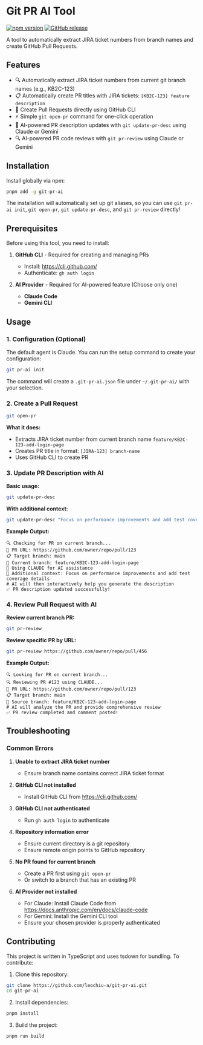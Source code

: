 # Git PR AI Tool

[![npm version](https://badge.fury.io/js/git-pr-ai.svg)](https://badge.fury.io/js/git-pr-ai)
[![GitHub release](https://img.shields.io/github/release/leochiu-a/git-pr-ai.svg)](https://github.com/leochiu-a/git-pr-ai/releases)

A tool to automatically extract JIRA ticket numbers from branch names and create GitHub Pull Requests.

## Features

- 🔍 Automatically extract JIRA ticket numbers from current git branch names (e.g., KB2C-123)
- 📋 Automatically create PR titles with JIRA tickets: `[KB2C-123] feature description`
- 🚀 Create Pull Requests directly using GitHub CLI
- ⚡ Simple `git open-pr` command for one-click operation
- 🤖 AI-powered PR description updates with `git update-pr-desc` using Claude or Gemini
- 🔍 AI-powered PR code reviews with `git pr-review` using Claude or Gemini

## Installation

Install globally via npm:

```bash
pnpm add -g git-pr-ai
```

The installation will automatically set up git aliases, so you can use `git pr-ai init`, `git open-pr`, `git update-pr-desc`, and `git pr-review` directly!

## Prerequisites

Before using this tool, you need to install:

1. **GitHub CLI** - Required for creating and managing PRs
   - Install: https://cli.github.com/
   - Authenticate: `gh auth login`

2. **AI Provider** - Required for AI-powered feature (Choose only one)
   - **Claude Code**
   - **Gemini CLI**

## Usage

### 1. Configuration (Optional)

The default agent is Claude. You can run the setup command to create your configuration:

```bash
git pr-ai init
```

The command will create a `.git-pr-ai.json` file under `~/.git-pr-ai/` with your selection.

### 2. Create a Pull Request

```bash
git open-pr
```

**What it does:**

- Extracts JIRA ticket number from current branch name `feature/KB2C-123-add-login-page`
- Creates PR title in format: `[JIRA-123] branch-name`
- Uses GitHub CLI to create PR

### 3. Update PR Description with AI

**Basic usage:**

```bash
git update-pr-desc
```

**With additional context:**

```bash
git update-pr-desc "Focus on performance improvements and add test coverage details"
```

**Example Output:**

```
🔍 Checking for PR on current branch...
🔗 PR URL: https://github.com/owner/repo/pull/123
📋 Target branch: main
🌿 Current branch: feature/KB2C-123-add-login-page
🤖 Using CLAUDE for AI assistance
📝 Additional context: Focus on performance improvements and add test coverage details
# AI will then interactively help you generate the description
✅ PR description updated successfully!
```

### 4. Review Pull Request with AI

**Review current branch PR:**

```bash
git pr-review
```

**Review specific PR by URL:**

```bash
git pr-review https://github.com/owner/repo/pull/456
```

**Example Output:**

```
🔍 Looking for PR on current branch...
🔍 Reviewing PR #123 using CLAUDE...
🔗 PR URL: https://github.com/owner/repo/pull/123
📋 Target branch: main
🌿 Source branch: feature/KB2C-123-add-login-page
# AI will analyze the PR and provide comprehensive review
✅ PR review completed and comment posted!
```

## Troubleshooting

### Common Errors

1. **Unable to extract JIRA ticket number**
   - Ensure branch name contains correct JIRA ticket format

2. **GitHub CLI not installed**
   - Install GitHub CLI from https://cli.github.com/

3. **GitHub CLI not authenticated**
   - Run `gh auth login` to authenticate

4. **Repository information error**
   - Ensure current directory is a git repository
   - Ensure remote origin points to GitHub repository

5. **No PR found for current branch**
   - Create a PR first using `git open-pr`
   - Or switch to a branch that has an existing PR

6. **AI Provider not installed**
   - For Claude: Install Claude Code from https://docs.anthropic.com/en/docs/claude-code
   - For Gemini: Install the Gemini CLI tool
   - Ensure your chosen provider is properly authenticated

## Contributing

This project is written in TypeScript and uses tsdown for bundling. To contribute:

1. Clone this repository:

```bash
git clone https://github.com/leochiu-a/git-pr-ai.git
cd git-pr-ai
```

2. Install dependencies:

```bash
pnpm install
```

3. Build the project:

```bash
pnpm run build
```
